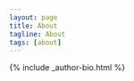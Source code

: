 ```yaml
---
layout: page
title: About
tagline: About
tags: [about]
---
```


<section id="index" itemprop="mainContentOfPage" itemscope>
{% include _author-bio.html %}
</section>